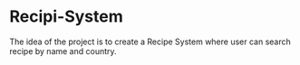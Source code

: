 # Recipi-System
The idea of the project is to create a Recipe System where user can search recipe by name and country.
